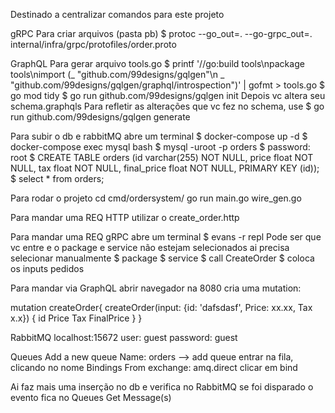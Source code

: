 Destinado a centralizar comandos para este projeto

gRPC
Para criar arquivos (pasta pb)
$ protoc --go_out=. --go-grpc_out=. internal/infra/grpc/protofiles/order.proto


GraphQL
Para gerar arquivo tools.go
$ printf '//go:build tools\npackage tools\nimport (_ "github.com/99designs/gqlgen"\n _ "github.com/99designs/gqlgen/graphql/introspection")' | gofmt > tools.go
$ go mod tidy
$ go run github.com/99designs/gqlgen init
Depois vc altera seu schema.graphqls
Para refletir as alterações que vc fez no schema, use
$ go run github.com/99designs/gqlgen generate


Para subir o db e rabbitMQ
abre um terminal
$ docker-compose up -d
$ docker-compose exec mysql bash
$ mysql -uroot -p orders
$ password: root
$ CREATE TABLE orders (id varchar(255) NOT NULL, price float NOT NULL, tax float NOT NULL, final_price float NOT NULL, PRIMARY KEY (id));
$ select * from orders; 

Para rodar o projeto
cd cmd/ordersystem/
go run main.go wire_gen.go


Para mandar uma REQ HTTP
utilizar o create_order.http


Para mandar uma REQ gRPC
abre um terminal
$ evans -r repl
Pode ser que vc entre e o package e service não estejam selecionados
ai precisa selecionar manualmente
$ package <escolhe pb>
$ service <escolhe OrderService>
$ call CreateOrder
$ coloca os inputs pedidos


Para mandar via GraphQL
abrir navegador na 8080
cria uma mutation:

mutation createOrder{
    createOrder(input: {id: 'dafsdasf', Price: xx.xx, Tax x.x}) {
        id
        Price
        Tax
        FinalPrice
    }
}


RabbitMQ
localhost:15672
user: guest
password: guest

Queues
Add a new queue
Name: orders --> add queue
entrar na fila, clicando no nome
Bindings
From exchange: amq.direct
clicar em bind

Ai faz mais uma inserção no db e verifica no RabbitMQ se foi disparado o evento
fica no Queues
Get Message(s)
